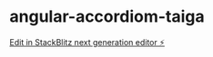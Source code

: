 # angular-accordiom-taiga

[Edit in StackBlitz next generation editor ⚡️](https://stackblitz.com/~/github.com/BENAISSA8SAMIR/angular-accordiom-taiga)